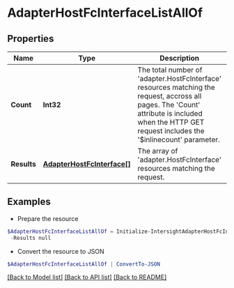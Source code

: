 # AdapterHostFcInterfaceListAllOf
## Properties

Name | Type | Description | Notes
------------ | ------------- | ------------- | -------------
**Count** | **Int32** | The total number of &#39;adapter.HostFcInterface&#39; resources matching the request, accross all pages. The &#39;Count&#39; attribute is included when the HTTP GET request includes the &#39;$inlinecount&#39; parameter. | [optional] 
**Results** | [**AdapterHostFcInterface[]**](AdapterHostFcInterface.md) | The array of &#39;adapter.HostFcInterface&#39; resources matching the request. | [optional] 

## Examples

- Prepare the resource
```powershell
$AdapterHostFcInterfaceListAllOf = Initialize-IntersightAdapterHostFcInterfaceListAllOf  -Count null `
 -Results null
```

- Convert the resource to JSON
```powershell
$AdapterHostFcInterfaceListAllOf | ConvertTo-JSON
```

[[Back to Model list]](../README.md#documentation-for-models) [[Back to API list]](../README.md#documentation-for-api-endpoints) [[Back to README]](../README.md)

